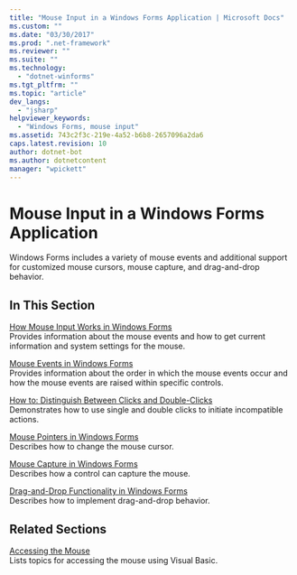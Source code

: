 ```yaml
---
title: "Mouse Input in a Windows Forms Application | Microsoft Docs"
ms.custom: ""
ms.date: "03/30/2017"
ms.prod: ".net-framework"
ms.reviewer: ""
ms.suite: ""
ms.technology: 
  - "dotnet-winforms"
ms.tgt_pltfrm: ""
ms.topic: "article"
dev_langs: 
  - "jsharp"
helpviewer_keywords: 
  - "Windows Forms, mouse input"
ms.assetid: 743c2f3c-219e-4a52-b6b8-2657096a2da6
caps.latest.revision: 10
author: dotnet-bot
ms.author: dotnetcontent
manager: "wpickett"
---
```

# Mouse Input in a Windows Forms Application
Windows Forms includes a variety of mouse events and additional support for customized mouse cursors, mouse capture, and drag-and-drop behavior.  
  
## In This Section  
 [How Mouse Input Works in Windows Forms](../../../docs/framework/winforms/how-mouse-input-works-in-windows-forms.md)  
 Provides information about the mouse events and how to get current information and system settings for the mouse.  
  
 [Mouse Events in Windows Forms](../../../docs/framework/winforms/mouse-events-in-windows-forms.md)  
 Provides information about the order in which the mouse events occur and how the mouse events are raised within specific controls.  
  
 [How to: Distinguish Between Clicks and Double-Clicks](../../../docs/framework/winforms/how-to-distinguish-between-clicks-and-double-clicks.md)  
 Demonstrates how to use single and double clicks to initiate incompatible actions.  
  
 [Mouse Pointers in Windows Forms](../../../docs/framework/winforms/mouse-pointers-in-windows-forms.md)  
 Describes how to change the mouse cursor.  
  
 [Mouse Capture in Windows Forms](../../../docs/framework/winforms/mouse-capture-in-windows-forms.md)  
 Describes how a control can capture the mouse.  
  
 [Drag-and-Drop Functionality in Windows Forms](../../../docs/framework/winforms/drag-and-drop-functionality-in-windows-forms.md)  
 Describes how to implement drag-and-drop behavior.  
  
## Related Sections  
 [Accessing the Mouse](~/docs/visual-basic/developing-apps/programming/computer-resources/accessing-the-mouse.md)  
 Lists topics for accessing the mouse using Visual Basic.